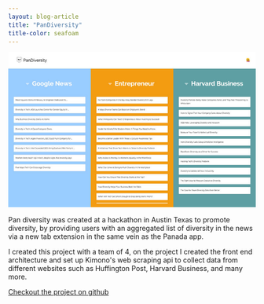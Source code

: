```yaml
---
layout: blog-article
title: "PanDiversity"
title-color: seafoam
---
```


<img src="/img/pandiversity.jpg"/>

Pan diversity was created at a hackathon in Austin Texas to promote diversity, by
providing users with an aggregated list of diversity in the news via a new tab
extension in the same vein as the Panada app.

I created this project with a team of 4, on the project I created the front end
architecture and set up Kimono's web scraping api to collect data from different
websites such as Huffington Post, Harvard Business, and many more.

<div class="band--CENTERED">
    <a href=" https://github.com/imdevan/div-hack-atx" class="base--a">
        <span class="project--external-link">
            Checkout the project on github
        </span>
    </a>
</div>
